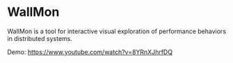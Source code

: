 # WallMon

WallMon is a tool for interactive visual exploration of performance behaviors in distributed systems.

Demo: https://www.youtube.com/watch?v=8YRnXJhrfDQ
